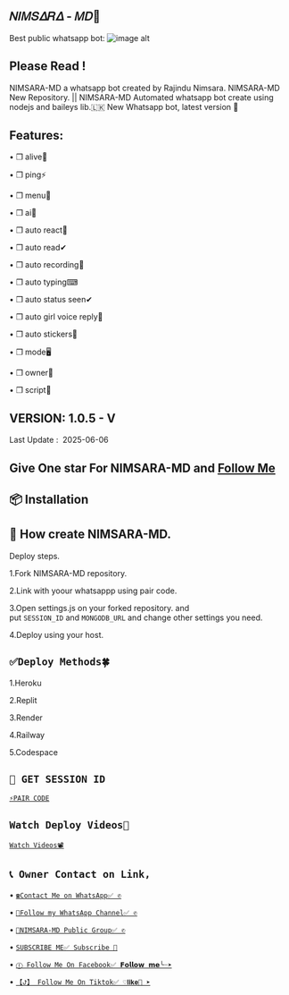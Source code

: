 ## 𝛮𝛪𝛭𝑆𝛥𝑅𝛥 - 𝛭𝐷👋
Best public whatsapp bot:
![image alt](https://github.com/NIMSARA-MD/NIMSARA-MD/blob/5b9ca57ff992e687c13637bc83c9586b41434dcc/Picsart_24-11-08_18-22-45-943.png)




## Please Read !
   NIMSARA-MD a whatsapp bot created by Rajindu Nimsara. NIMSARA-MD New Repository. || NIMSARA-MD Automated whatsapp bot create using nodejs and baileys lib.🇱🇰 New Whatsapp bot, latest version 🎉
## Features:
   • ❒ alive👋


   
   • ❒ ping⚡


   
   • ❒ menu📜



   • ❒ ai🤖



   
   • ❒ auto react🌟   


   
   • ❒ auto read✔


   
   • ❒ auto recording🎥


   
   • ❒ auto typing⌨


   
   • ❒ auto status seen✔


   
   • ❒ auto girl voice reply👸


   
   • ❒ auto stickers🌟


   
   • ❒ mode🖥


   
   • ❒ owner👤


   
   • ❒ script📃
## VERSION:  1.0.5 - V
   Last Update :  2025-06-06
## Give One star For NIMSARA-MD and [Follow Me](https://github.com/Nimsaramd2006/NIMSARA_MD)
## 📦 Installation 
## 🚀 How create NIMSARA-MD.
   Deploy steps.

   1.Fork NIMSARA-MD repository.
   
   
   
   2.Link with yoour whatsappp using pair code.
   
   
   
   3.Open settings.js on your forked repository. and put `SESSION_ID` and `MONGODB_URL` and change other settings you need.
   
   
   
   4.Deploy using your host.
## `✅Deploy Methods🍀`
   1.Heroku 



   2.Replit 



   3.Render



   4.Railway 



   5.Codespace 
## `💢 GET SESSION ID`
   [`⚡PAIR CODE`](https://pair-site-team-inc-pair.onrender.com/pair)
## `Watch Deploy Videos🎥` 
  [`Watch Videos📽`](https://pair-site-team-inc-pair.onrender.com/pair)
## `📞 Owner Contact on Link,`   
  • [`☎️Contact Me on WhatsApp✅ ✆`](https://wa.me/94766351670)

  
  
  • [`👥Follow my WhatsApp Channel✅ ✆`](https://whatsapp.com/channel/0029VaouoUI6hENzbbDRqi2G)




  • [`👥NIMSARA-MD Public Group✅ ✆`](https://chat.whatsapp.com/KWbyIcfITzIGdeNAecTC3L)


  
  • [`SUBSCRIBE ME✅ Subscribe 🔔`](https://youtube.com/@slmaxpodda?si=d5NCOmw7qEkwjh7v)



  • [`ⓕ Follow Me On Facebook✅ 𝗙𝗼𝗹𝗹𝗼𝘄 𝗺𝗲╰┈➤`](https://www.facebook.com/profile.php?id=61556894490138&mibextid=ZbWKwL)



  • [`【ꚠ】 Follow Me On Tiktok✅ ♡𝐥𝐢𝐤𝐞💬 ➤`](tiktok.com/@nimsara_nima)



<!--
**NIMSARA-MD/NIMSARA-MD** is a ✨ _special_ ✨ repository because its `README.md` (this file) appears on your GitHub profile.

Here are some ideas to get you started:

- 🔭 I’m currently working on ...
- 🌱 I’m currently learning ...
- 👯 I’m looking to collaborate on ...
- 🤔 I’m looking for help with ...
- 💬 Ask me about ...
- 📫 How to reach me: ...
- 😄 Pronouns: ...
- ⚡ Fun fact: ...
-->

